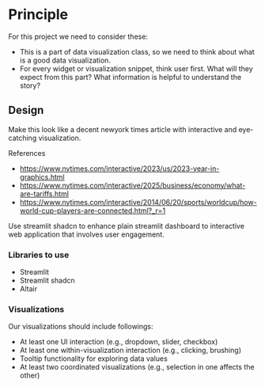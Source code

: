 # Principle

For this project we need to consider these:
- This is a part of data visualization class, so we need to think about what is a good data visualization.
- For every widget or visualization snippet, think user first. What will they expect from this part? What information is helpful to understand the story? 

## Design
Make this look like a decent newyork times article with interactive and eye-catching visualization. 

References
- https://www.nytimes.com/interactive/2023/us/2023-year-in-graphics.html
- https://www.nytimes.com/interactive/2025/business/economy/what-are-tariffs.html
- https://www.nytimes.com/interactive/2014/06/20/sports/worldcup/how-world-cup-players-are-connected.html?_r=1

Use streamlit shadcn to enhance plain streamlit dashboard to interactive web application that involves user engagement. 

### Libraries to use
- Streamlit
- Streamlit shadcn
- Altair

### Visualizations
Our visualizations should include followings:
- At least one UI interaction (e.g., dropdown, slider, checkbox)
- At least one within-visualization interaction (e.g., clicking, brushing)
- Tooltip functionality for exploring data values
- At least two coordinated visualizations (e.g., selection in one affects the other)